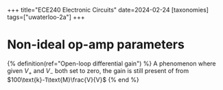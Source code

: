 +++
title="ECE240 Electronic Circuits"
date=2024-02-24
[taxonomies]
tags=["uwaterloo-2a"]
+++

# Non-ideal op-amp parameters

{% definition(ref="Open-loop differential gain") %}
A phenomenon where given $V_+$ and $V_-$ both set to zero, the gain is still present of from $100\text{k}-1\text{M}\frac{V}{V}$
{% end %}

